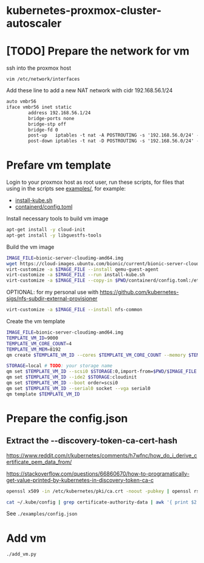 # kubernetes-proxmox-cluster-autoscaler

# [TODO] Prepare the network for vm

ssh into the proxmox host

`vim /etc/network/interfaces`

Add these line to add a new NAT network with cidr 192.168.56.1/24

```txt
auto vmbr56
iface vmbr56 inet static
        address 192.168.56.1/24
        bridge-ports none
        bridge-stp off
        bridge-fd 0
        post-up   iptables -t nat -A POSTROUTING -s '192.168.56.0/24' -o vmbr0 -j MASQUERADE
        post-down iptables -t nat -D POSTROUTING -s '192.168.56.0/24' -o vmbr0 -j MASQUERADE
```

# Prefare vm template

Login to your proxmox host as root user, run these scripts, for files that using in the scripts see [examples/](./examples/), for example:
- [install-kube.sh](./examples/install-kube.sh)
- [containerd/config.toml](./examples/containerd/config.toml)

Install necessary tools to build vm image

```bash
apt-get install -y cloud-init
apt-get install -y libguestfs-tools
```

Build the vm image

```bash
IMAGE_FILE=bionic-server-cloudimg-amd64.img
wget https://cloud-images.ubuntu.com/bionic/current/bionic-server-cloudimg-amd64.img -O $PWD/$IMAGE_FILE
virt-customize -a $IMAGE_FILE --install qemu-guest-agent
virt-customize -a $IMAGE_FILE --run install-kube.sh
virt-customize -a $IMAGE_FILE --copy-in $PWD/containerd/config.toml:/etc/containerd/
```

OPTIONAL: for my personal use with https://github.com/kubernetes-sigs/nfs-subdir-external-provisioner

```bash
virt-customize -a $IMAGE_FILE --install nfs-common
```

Create the vm template

```bash
IMAGE_FILE=bionic-server-cloudimg-amd64.img
TEMPLATE_VM_ID=9000
TEMPLATE_VM_CORE_COUNT=4
TEMPLATE_VM_MEM=8192
qm create $TEMPLATE_VM_ID --cores $TEMPLATE_VM_CORE_COUNT --memory $TEMPLATE_VM_MEM --scsihw virtio-scsi-pci

STORAGE=local # TODO: your storage name
qm set $TEMPLATE_VM_ID --scsi0 $STORAGE:0,import-from=$PWD/$IMAGE_FILE
qm set $TEMPLATE_VM_ID --ide2 $STORAGE:cloudinit
qm set $TEMPLATE_VM_ID --boot order=scsi0
qm set $TEMPLATE_VM_ID --serial0 socket --vga serial0
qm template $TEMPLATE_VM_ID
```

# Prepare the config.json

## Extract the --discovery-token-ca-cert-hash

https://www.reddit.com/r/kubernetes/comments/h7wfnc/how_do_i_derive_certificate_pem_data_from/

https://stackoverflow.com/questions/66860670/how-to-programatically-get-value-printed-by-kubernetes-in-discovery-token-ca-c

```bash
openssl x509 -in /etc/kubernetes/pki/ca.crt -noout -pubkey | openssl rsa -pubin -outform DER 2>/dev/null | sha256sum | cut -d' ' -f1
```

```bash
cat ~/.kube/config | grep certificate-authority-data | awk '{ print $2 }' | base64 --decode | openssl x509 -noout -pubkey | openssl rsa -pubin -outform DER 2>/dev/null | sha256sum | awk '{print $1}'
```

See `./examples/config.json`

# Add vm

```bash
./add_vm.py
```